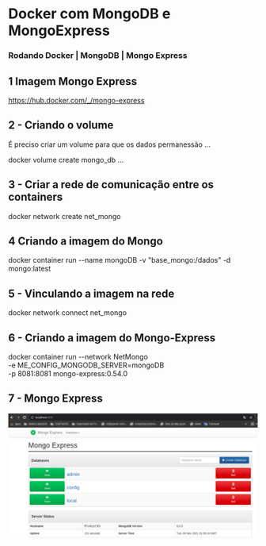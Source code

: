 # Docker com MongoDB e MongoExpress
### Rodando Docker | MongoDB | Mongo Express

## 1 Imagem Mongo Express
https://hub.docker.com/_/mongo-express

## 2 - Criando o volume
É preciso criar um volume para que os dados permanessão 
...

docker volume create mongo_db
...
## 3 - Criar a rede de comunicação entre os containers

docker network create net_mongo

## 4 Criando a imagem do Mongo

docker container run --name mongoDB -v "base_mongo:/dados" -d mongo:latest

## 5 - Vinculando a imagem na rede
docker network connect net_mongo <ID da imagem>

## 6 - Criando a imagem do Mongo-Express
docker container run --network NetMongo \
-e ME_CONFIG_MONGODB_SERVER=mongoDB \
-p 8081:8081 mongo-express:0.54.0

## 7 - Mongo Express
![Mongo Express](img/mongo-express.png)
